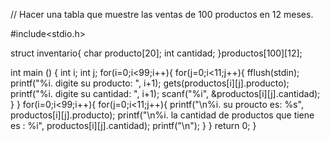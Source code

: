 // Hacer una tabla que muestre las ventas de 100 productos en 12 meses.

#include<stdio.h>

struct inventario{
	char producto[20];
	int cantidad;
}productos[100][12];

int main () {
	int i;
	int j;
	for(i=0;i<99;i++){
		for(j=0;i<11;j++){
		   fflush(stdin);
	    	printf("%i. digite su producto: ", i+1);
	        gets(productos[i][j].producto);
        	printf("%i. digite su cantidad: ", i+1);
        	scanf("%i", &productos[i][j].cantidad);
        }
	}
	for(i=0;i<99;i++){
		for(j=0;i<11;j++){
		printf("\n%i. su proucto es: %s", productos[i][j].producto);
		printf("\n%i. la cantidad de productos que tiene es : %i", productos[i][j].cantidad);
		printf("\n");
	}
	}
	return 0;
}
